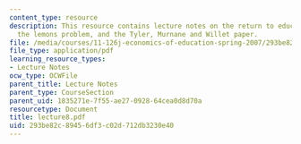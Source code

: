 ```yaml
---
content_type: resource
description: This resource contains lecture notes on the return to education, signaling,
  the lemons problem, and the Tyler, Murnane and Willet paper.
file: /media/courses/11-126j-economics-of-education-spring-2007/293be82c89456df3c02d712db3230e40_lecture8.pdf
file_type: application/pdf
learning_resource_types:
- Lecture Notes
ocw_type: OCWFile
parent_title: Lecture Notes
parent_type: CourseSection
parent_uid: 1835271e-7f55-ae27-0928-64cea0d8d70a
resourcetype: Document
title: lecture8.pdf
uid: 293be82c-8945-6df3-c02d-712db3230e40
---
```


